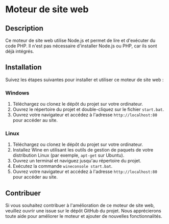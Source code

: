 # Moteur de site web

## Description

Ce moteur de site web utilise Node.js et permet de lire et d'exécuter du code PHP. Il n'est pas nécessaire d'installer Node.js ou PHP, car ils sont déjà intégrés.

## Installation

Suivez les étapes suivantes pour installer et utiliser ce moteur de site web :

### Windows

1. Téléchargez ou clonez le dépôt du projet sur votre ordinateur.
2. Ouvrez le répertoire du projet et double-cliquez sur le fichier `start.bat`.
3. Ouvrez votre navigateur et accédez à l'adresse `http://localhost:80` pour accéder au site.

### Linux

1. Téléchargez ou clonez le dépôt du projet sur votre ordinateur.
2. Installez Wine en utilisant les outils de gestion de paquets de votre distribution Linux (par exemple, `apt-get` sur Ubuntu).
3. Ouvrez un terminal et naviguez jusqu'au répertoire du projet.
4. Exécutez la commande `wineconsole start.bat`.
5. Ouvrez votre navigateur et accédez à l'adresse `http://localhost:80` pour accéder au site.

## Contribuer

Si vous souhaitez contribuer à l'amélioration de ce moteur de site web, veuillez ouvrir une issue sur le dépôt GitHub du projet. Nous apprécierons toute aide pour améliorer le moteur et ajouter de nouvelles fonctionnalités.
